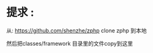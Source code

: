 提求 :
========================

   

从: https://github.com/shenzhe/zphp  clone  zphp 到本地

然后把classes/framework 目录里的文件copy到这里

    

